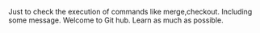 Just to check the execution of commands like merge,checkout.
Including some message. 
Welcome to Git hub.
Learn as much as possible.
